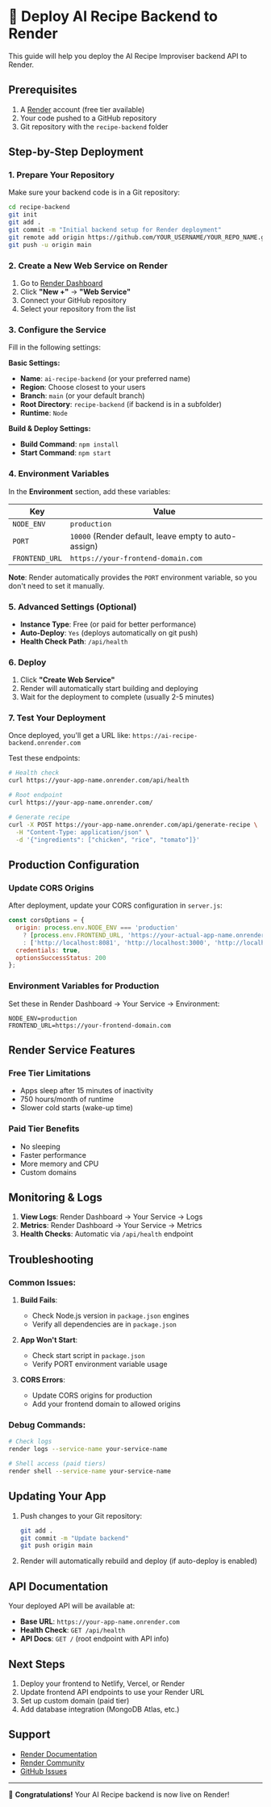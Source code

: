 # 🚀 Deploy AI Recipe Backend to Render

This guide will help you deploy the AI Recipe Improviser backend API to Render.

## Prerequisites

1. A [Render](https://render.com) account (free tier available)
2. Your code pushed to a GitHub repository
3. Git repository with the `recipe-backend` folder

## Step-by-Step Deployment

### 1. Prepare Your Repository

Make sure your backend code is in a Git repository:

```bash
cd recipe-backend
git init
git add .
git commit -m "Initial backend setup for Render deployment"
git remote add origin https://github.com/YOUR_USERNAME/YOUR_REPO_NAME.git
git push -u origin main
```

### 2. Create a New Web Service on Render

1. Go to [Render Dashboard](https://dashboard.render.com/)
2. Click **"New +"** → **"Web Service"**
3. Connect your GitHub repository
4. Select your repository from the list

### 3. Configure the Service

Fill in the following settings:

**Basic Settings:**
- **Name**: `ai-recipe-backend` (or your preferred name)
- **Region**: Choose closest to your users
- **Branch**: `main` (or your default branch)
- **Root Directory**: `recipe-backend` (if backend is in a subfolder)
- **Runtime**: `Node`

**Build & Deploy Settings:**
- **Build Command**: `npm install`
- **Start Command**: `npm start`

### 4. Environment Variables

In the **Environment** section, add these variables:

| Key | Value |
|-----|-------|
| `NODE_ENV` | `production` |
| `PORT` | `10000` (Render default, leave empty to auto-assign) |
| `FRONTEND_URL` | `https://your-frontend-domain.com` |

**Note**: Render automatically provides the `PORT` environment variable, so you don't need to set it manually.

### 5. Advanced Settings (Optional)

- **Instance Type**: Free (or paid for better performance)
- **Auto-Deploy**: `Yes` (deploys automatically on git push)
- **Health Check Path**: `/api/health`

### 6. Deploy

1. Click **"Create Web Service"**
2. Render will automatically start building and deploying
3. Wait for the deployment to complete (usually 2-5 minutes)

### 7. Test Your Deployment

Once deployed, you'll get a URL like: `https://ai-recipe-backend.onrender.com`

Test these endpoints:

```bash
# Health check
curl https://your-app-name.onrender.com/api/health

# Root endpoint
curl https://your-app-name.onrender.com/

# Generate recipe
curl -X POST https://your-app-name.onrender.com/api/generate-recipe \
  -H "Content-Type: application/json" \
  -d '{"ingredients": ["chicken", "rice", "tomato"]}'
```

## Production Configuration

### Update CORS Origins

After deployment, update your CORS configuration in `server.js`:

```javascript
const corsOptions = {
  origin: process.env.NODE_ENV === 'production'
    ? [process.env.FRONTEND_URL, 'https://your-actual-app-name.onrender.com']
    : ['http://localhost:8081', 'http://localhost:3000', 'http://localhost:19006'],
  credentials: true,
  optionsSuccessStatus: 200
};
```

### Environment Variables for Production

Set these in Render Dashboard → Your Service → Environment:

```
NODE_ENV=production
FRONTEND_URL=https://your-frontend-domain.com
```

## Render Service Features

### Free Tier Limitations
- Apps sleep after 15 minutes of inactivity
- 750 hours/month of runtime
- Slower cold starts (wake-up time)

### Paid Tier Benefits
- No sleeping
- Faster performance
- More memory and CPU
- Custom domains

## Monitoring & Logs

1. **View Logs**: Render Dashboard → Your Service → Logs
2. **Metrics**: Render Dashboard → Your Service → Metrics
3. **Health Checks**: Automatic via `/api/health` endpoint

## Troubleshooting

### Common Issues:

1. **Build Fails**:
   - Check Node.js version in `package.json` engines
   - Verify all dependencies are in `package.json`

2. **App Won't Start**:
   - Check start script in `package.json`
   - Verify PORT environment variable usage

3. **CORS Errors**:
   - Update CORS origins for production
   - Add your frontend domain to allowed origins

### Debug Commands:

```bash
# Check logs
render logs --service-name your-service-name

# Shell access (paid tiers)
render shell --service-name your-service-name
```

## Updating Your App

1. Push changes to your Git repository:
   ```bash
   git add .
   git commit -m "Update backend"
   git push origin main
   ```

2. Render will automatically rebuild and deploy (if auto-deploy is enabled)

## API Documentation

Your deployed API will be available at:
- **Base URL**: `https://your-app-name.onrender.com`
- **Health Check**: `GET /api/health`
- **API Docs**: `GET /` (root endpoint with API info)

## Next Steps

1. Deploy your frontend to Netlify, Vercel, or Render
2. Update frontend API endpoints to use your Render URL
3. Set up custom domain (paid tier)
4. Add database integration (MongoDB Atlas, etc.)

## Support

- [Render Documentation](https://render.com/docs)
- [Render Community](https://community.render.com/)
- [GitHub Issues](https://github.com/your-username/your-repo/issues)

---

🎉 **Congratulations!** Your AI Recipe backend is now live on Render!
